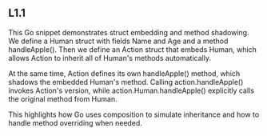 ## L1.1

This Go snippet demonstrates struct embedding and method shadowing. We define a Human struct with fields Name and Age and a method handleApple(). Then we define an Action struct that embeds Human, which allows Action to inherit all of Human's methods automatically.

At the same time, Action defines its own handleApple() method, which shadows the embedded Human's method. Calling action.handleApple() invokes Action's version, while action.Human.handleApple() explicitly calls the original method from Human. 

This highlights how Go uses composition to simulate inheritance and how to handle method overriding when needed.
